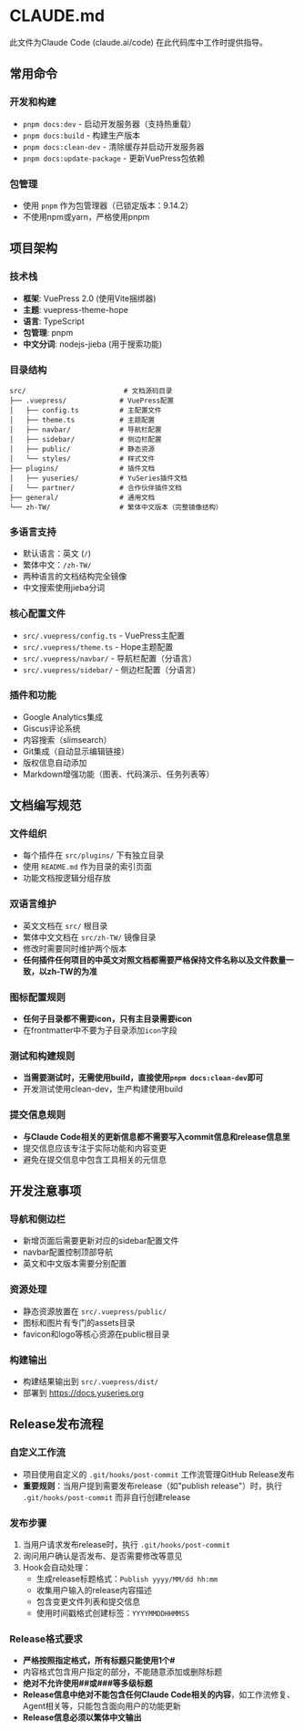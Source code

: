 # CLAUDE.md

此文件为Claude Code (claude.ai/code) 在此代码库中工作时提供指导。

## 常用命令

### 开发和构建
- `pnpm docs:dev` - 启动开发服务器（支持热重载）
- `pnpm docs:build` - 构建生产版本
- `pnpm docs:clean-dev` - 清除缓存并启动开发服务器
- `pnpm docs:update-package` - 更新VuePress包依赖

### 包管理
- 使用 `pnpm` 作为包管理器（已锁定版本：9.14.2）
- 不使用npm或yarn，严格使用pnpm

## 项目架构

### 技术栈
- **框架**: VuePress 2.0 (使用Vite捆绑器)
- **主题**: vuepress-theme-hope 
- **语言**: TypeScript
- **包管理**: pnpm
- **中文分词**: nodejs-jieba (用于搜索功能)

### 目录结构
```
src/                        # 文档源码目录
├── .vuepress/             # VuePress配置
│   ├── config.ts          # 主配置文件
│   ├── theme.ts           # 主题配置
│   ├── navbar/            # 导航栏配置
│   ├── sidebar/           # 侧边栏配置
│   ├── public/            # 静态资源
│   └── styles/            # 样式文件
├── plugins/               # 插件文档
│   ├── yuseries/          # YuSeries插件文档
│   └── partner/           # 合作伙伴插件文档
├── general/               # 通用文档
└── zh-TW/                 # 繁体中文版本（完整镜像结构）
```

### 多语言支持
- 默认语言：英文 (`/`)
- 繁体中文：`/zh-TW/`
- 两种语言的文档结构完全镜像
- 中文搜索使用jieba分词

### 核心配置文件
- `src/.vuepress/config.ts` - VuePress主配置
- `src/.vuepress/theme.ts` - Hope主题配置
- `src/.vuepress/navbar/` - 导航栏配置（分语言）
- `src/.vuepress/sidebar/` - 侧边栏配置（分语言）

### 插件和功能
- Google Analytics集成
- Giscus评论系统
- 内容搜索（slimsearch）
- Git集成（自动显示编辑链接）
- 版权信息自动添加
- Markdown增强功能（图表、代码演示、任务列表等）

## 文档编写规范

### 文件组织
- 每个插件在 `src/plugins/` 下有独立目录
- 使用 `README.md` 作为目录的索引页面
- 功能文档按逻辑分组存放

### 双语言维护
- 英文文档在 `src/` 根目录
- 繁体中文文档在 `src/zh-TW/` 镜像目录
- 修改时需要同时维护两个版本
- **任何插件任何项目的中英文对照文档都需要严格保持文件名称以及文件数量一致，以zh-TW的为准**

### 图标配置规则
- **任何子目录都不需要icon，只有主目录需要icon**
- 在frontmatter中不要为子目录添加`icon`字段

### 测试和构建规则
- **当需要测试时，无需使用build，直接使用`pnpm docs:clean-dev`即可**
- 开发测试使用clean-dev，生产构建使用build

### 提交信息规则
- **与Claude Code相关的更新信息都不需要写入commit信息和release信息里**
- 提交信息应该专注于实际功能和内容变更
- 避免在提交信息中包含工具相关的元信息

## 开发注意事项

### 导航和侧边栏
- 新增页面后需要更新对应的sidebar配置文件
- navbar配置控制顶部导航
- 英文和中文版本需要分别配置

### 资源处理
- 静态资源放置在 `src/.vuepress/public/`
- 图标和图片有专门的assets目录
- favicon和logo等核心资源在public根目录

### 构建输出
- 构建结果输出到 `src/.vuepress/dist/`
- 部署到 https://docs.yuseries.org

## Release发布流程

### 自定义工作流
- 项目使用自定义的 `.git/hooks/post-commit` 工作流管理GitHub Release发布
- **重要规则**：当用户提到需要发布release（如"publish release"）时，执行 `.git/hooks/post-commit` 而非自行创建release

### 发布步骤
1. 当用户请求发布release时，执行 `.git/hooks/post-commit`
2. 询问用户确认是否发布、是否需要修改等意见
3. Hook会自动处理：
   - 生成release标题格式：`Publish yyyy/MM/dd hh:mm`
   - 收集用户输入的release内容描述
   - 包含变更文件列表和提交信息
   - 使用时间戳格式创建标签：`YYYYMMDDHHMMSS`

### Release格式要求
- **严格按照指定格式，所有标题只能使用1个#**
- 内容格式包含用户指定的部分，不能随意添加或删除标题
- **绝对不允许使用##或###等多级标题**
- **Release信息中绝对不能包含任何Claude Code相关的内容**，如工作流修复、Agent相关等，只能包含面向用户的功能更新
- **Release信息必须以繁体中文输出**